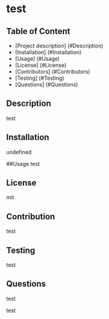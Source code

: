 # test

  ## Table of Content
  - [Project description] (#Description)
  - [Installation] (#Installation)
  - [Usage] (#Usage)
  - [License] (#License)
  - [Contributors] (#Contributors)
  - [Testing] (#Testing)
  - [Questions] (#Questions)

  ## Description
  test

  ## Installation
  undefined

  ##Usage
  test

  ## License
  mit

  ## Contribution
  test

  ## Testing
  test

  ## Questions
  test

  test
